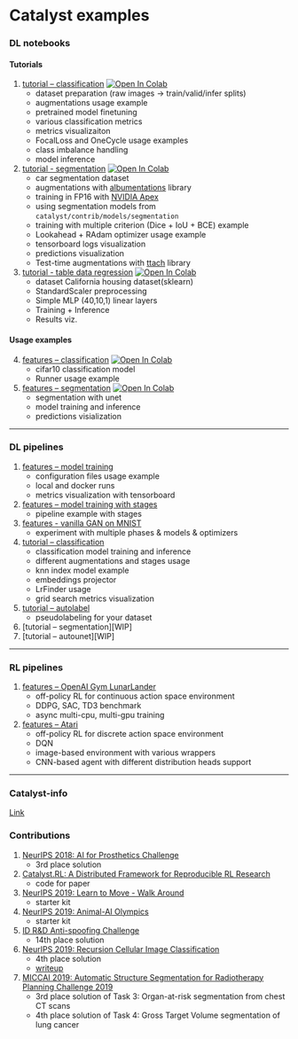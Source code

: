 # Catalyst examples

### DL notebooks

#### Tutorials
1. [tutorial – classification](./notebooks/classification-tutorial.ipynb) [![Open In Colab](https://colab.research.google.com/assets/colab-badge.svg)](https://colab.research.google.com/github/catalyst-team/catalyst/blob/master/examples/notebooks/classification-tutorial.ipynb)
    - dataset preparation (raw images -> train/valid/infer splits)
    - augmentations usage example
    - pretrained model finetuning
    - various classification metrics
    - metrics visualizaiton
    - FocalLoss and OneCycle usage examples
    - class imbalance handling
    - model inference
2. [tutorial - segmentation](notebooks/segmentation-tutorial.ipynb) [![Open In Colab](https://colab.research.google.com/assets/colab-badge.svg)](https://colab.research.google.com/github/catalyst-team/catalyst/blob/master/examples/notebooks/segmentation-tutorial.ipynb)
    - car segmentation dataset
    - augmentations with [albumentations](https://github.com/albu/albumentations) library
    - training in FP16 with [NVIDIA Apex](https://github.com/NVIDIA/apex)
    - using segmentation models from `catalyst/contrib/models/segmentation`
    - training with multiple criterion (Dice + IoU + BCE) example
    - Lookahead + RAdam optimizer usage example
    - tensorboard logs visualization
    - predictions visualization
    - Test-time augmentations with [ttach](https://github.com/qubvel/ttach) library
3. [tutorial - table data regression](./notebooks/table-data-tutorial.ipynb) [![Open In Colab](https://colab.research.google.com/assets/colab-badge.svg)](https://colab.research.google.com/github/catalyst-team/catalyst/blob/master/examples/notebooks/table-data-tutorial.ipynb)
    - dataset California housing dataset(sklearn)
    - StandardScaler preprocessing
    - Simple MLP (40,10,1) linear layers
    - Training + Inference 
    - Results viz.

#### Usage examples
4. [features – classification](./notebooks/notebook-example.ipynb) [![Open In Colab](https://colab.research.google.com/assets/colab-badge.svg)](https://colab.research.google.com/github/catalyst-team/catalyst/blob/master/examples/notebooks/notebook-example.ipynb)
    - cifar10 classification model
    - Runner usage example
5. [features – segmentation](./notebooks/segmentation-example.ipynb) [![Open In Colab](https://colab.research.google.com/assets/colab-badge.svg)](https://colab.research.google.com/github/catalyst-team/catalyst/blob/master/examples/notebooks/segmentation-example.ipynb)
    - segmentation with unet
    - model training and inference
    - predictions visialization

----

### DL pipelines
1. [features – model training](cifar_simple)
    - configuration files usage example
    - local and docker runs
    - metrics visualization with tensorboard
2. [features – model training with stages](cifar_stages)
    - pipeline example with stages
3. [features - vanilla GAN on MNIST](mnist_gan)
    - experiment with multiple phases & models & optimizers
3. [tutorial – classification](https://github.com/catalyst-team/classification)
    - classification model training and inference
    - different augmentations and stages usage
    - knn index model example
    - embeddings projector
    - LrFinder usage
    - grid search metrics visualization
4. [tutorial – autolabel](https://github.com/catalyst-team/classification#2-autolabel)
    - pseudolabeling for your dataset
5. [tutorial – segmentation][WIP]
6. [tutorial – autounet][WIP]

----

### RL pipelines
1. [features – OpenAI Gym LunarLander](rl_gym)
    - off-policy RL for continuous action space environment
    - DDPG, SAC, TD3 benchmark
    - async multi-cpu, multi-gpu training
2. [features – Atari](atari)
    - off-policy RL for discrete action space environment
    - DQN
    - image-based environment with various wrappers
    - CNN-based agent with different distribution heads support

----

### Catalyst-info
[Link](https://github.com/catalyst-team/catalyst-info)


### Contributions

1. [NeurIPS 2018: AI for Prosthetics Challenge](https://github.com/Scitator/neurips-18-prosthetics-challenge)
    - 3rd place solution
2. [Catalyst.RL: A Distributed Framework for Reproducible RL Research](https://github.com/catalyst-team/catalyst-rl-framework)
    - code for paper
3. [NeurIPS 2019: Learn to Move - Walk Around](https://github.com/Scitator/learning-to-move-starter-kit)
    - starter kit
4. [NeurIPS 2019: Animal-AI Olympics](https://github.com/Scitator/animal-olympics-starter-kit)
    - starter kit
5. [ID R&D Anti-spoofing Challenge](https://github.com/bagxi/idrnd-anti-spoofing-challenge-solution)
    - 14th place solution 
6. [NeurIPS 2019: Recursion Cellular Image Classification](https://github.com/ngxbac/Kaggle-Recursion-Cellular)
    - 4th place solution
    - [writeup](https://www.kaggle.com/c/recursion-cellular-image-classification/discussion/110337#latest-634988)
7. [MICCAI 2019: Automatic Structure Segmentation for Radiotherapy Planning Challenge 2019](https://github.com/ngxbac/StructSeg2019) 
    - 3rd place solution of Task 3: Organ-at-risk segmentation from chest CT scans  
    - 4th place solution of Task 4: Gross Target Volume segmentation of lung cancer
